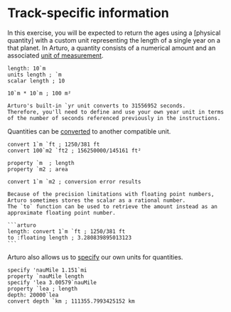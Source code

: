 # Track-specific information

In this exercise, you will be expected to return the ages using a [physical quantity] with a custom unit representing the length of a single year on a that planet.
In Arturo, a quantity consists of a numerical amount and an associated [unit of measurement][unit-of-measurement].

```arturo
length: 10`m
units length ; `m
scalar length ; 10

10`m * 10`m ; 100 m²
```

~~~~exercism/caution
Arturo's built-in `yr unit converts to 31556952 seconds.
Therefore, you'll need to define and use your own year unit in terms of the number of seconds referenced previously in the instructions.
~~~~

Quantities can be [converted][convert] to another compatible unit.
```arturo
convert 1`m `ft ; 1250/381 ft
convert 100`m2 `ft2 ; 156250000/145161 ft²

property `m  ; length
property `m2 ; area

convert 1`m `m2 ; conversion error results
```

~~~~exercism/note
Because of the precision limitations with floating point numbers, Arturo sometimes stores the scalar as a rational number.
The `to` function can be used to retrieve the amount instead as an approximate floating point number.

```arturo
length: convert 1`m `ft ; 1250/381 ft
to :floating length ; 3.280839895013123
```
~~~~

Arturo also allows us to [specify] our own units for quantities.

```arturo
specify 'nauMile 1.151`mi
property `nauMile length
specify 'lea 3.00579`nauMile
property `lea ; length
depth: 20000`lea
convert depth `km ; 111355.7993425152 km
```

[physical-quantities]: https://en.wikipedia.org/wiki/Physical_quantity  
[unit-of-measurement]: https://en.wikipedia.org/wiki/Unit_of_measurement
[convert]: https://arturo-lang.io/master/documentation/library/quantities/convert/
[specify]: https://arturo-lang.io/master/documentation/library/quantities/specify/
